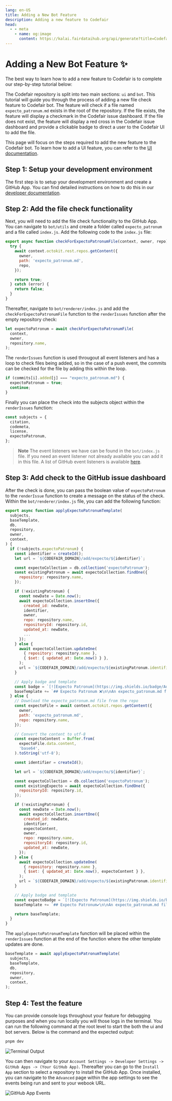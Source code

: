 ```yaml
---
lang: en-US
title: Adding a New Bot Feature
description: Adding a new feature to Codefair
head:
  - - meta
    - name: og:image
      content: https://kalai.fairdataihub.org/api/generate?title=Codefair%20Documentation&description=Running%20the%20GitHub%20Repository&app=codefair&org=fairdataihub
---
```


# Adding a New Bot Feature :sparkles:

The best way to learn how to add a new feature to Codefair is to complete our step-by-step tutorial below:

The Codefair repository is split into two main sections: `ui` and `bot`. This tutorial will guide you through the process of adding a new file check feature to Codefair bot. The feature will check if a file named `expecto_patronum.md` exists in the root of the repository. If the file exists, the feature will display a checkmark in the Codefair issue dashboard. If the file does not exist, the feature will display a red cross in the Codefair issue dashboard and provide a clickable badge to direct a user to the Codefair UI to add the file.

This page will focus on the steps required to add the new feature to the Codefair bot. To learn how to add a UI feature, you can refer to the [UI documentation](./ui.md).

## **Step 1**: Setup your development environment

The first step is to setup your development environment and create a GitHub App. You can find detailed instructions on how to do this in our [developer documentation](./running-locally.md).

## **Step 2**: Add the file check functionality

Next, you will need to add the file check functionality to the GitHub App. You can navigate to `bot/utils` and create a folder called `expecto_patronum` and a file called `index.js`. Add the following code to the `index.js` file:

```javascript
export async function checkForExpectoPatronumFile(context, owner, repo) {
  try {
    await context.octokit.rest.repos.getContent({
      owner,
      path: 'expecto_patronum.md',
      repo,
    });

    return true;
  } catch (error) {
    return false;
  }
}
```

Thereafter, navigate to `bot/renderer/index.js` and add the `checkForExpectoPatronumFile` function to the `renderIssues` function after the empty repository check:

```javascript
let expectoPatronum = await checkForExpectoPatronumFile(
  context,
  owner,
  repository.name,
);
```

The `renderIssues` function is used througout all event listeners and has a loop to check files being added, so in the case of a push event, the commits can be checked for the file by adding this within the loop.

```javascript
if (commits[i].added[j] === "expecto_patronum.md") {
  expectoPatronum = true;
  continue;
}
```

Finally you can place the check into the subjects object within the `renderIssues` function:

```javascript
const subjects = {
  citation,
  codemeta,
  license,
  expectoPatronum,
};
```

> **Note**
> The event listeners we have can be found in the `bot/index.js` file. If you need an event listener not already available you can add it in this file. A list of GitHub event listeners is available [here](https://docs.github.com/en/webhooks/webhook-events-and-payloads).

## **Step 3**: Add check to the GitHub issue dashboard

After the check is done, you can pass the boolean value of `expectoPatronum` to the `renderIssue` function to create a message on the status of the check. Within the `bot/renderer/index.js` file, you can add the following function:

```javascript
export async function applyExpectoPatronumTemplate(
  subjects,
  baseTemplate,
  db,
  repository,
  owner,
  context,
) {
  if (!subjects.expectoPatronum) {
    const identifier = createId();
    let url = `${CODEFAIR_DOMAIN}/add/expecto/${identifier}`;

    const expectoCollection = db.collection('expectoPatronum');
    const existingPatronum = await expectoCollection.findOne({
      repository: repository.name,
    });

    if (!existingPatronum) {
      const newDate = Date.now();
      await expectoCollection.insertOne({
        created_id: newDate,
        identifier,
        owner,
        repo: repository.name,
        repositoryId: repository.id,
        updated_at: newDate,
        ...
      });
    } else {
      await expectoCollection.updateOne(
        { repository: repository.name },
        { $set: { updated_at: Date.now() } },
      );
      url = `${CODEFAIR_DOMAIN}/add/expecto/${existingPatronum.identifier}`;
    }

    // Apply badge and template
    const badge = `[![Expecto Patronum](https://img.shields.io/badge/Add_Patronum-dc2626.svg)](${url})`;
    baseTemplate += `## Expecto Patronum ❌\n\nAn expecto_patronum.md file was expected. Please visit the click on the badge below to add it.\n\n${expectoBadge}`;
  } else {
    // Download the expecto_patronum.md file from the repo
    const expectoFile = await context.octokit.repos.getContent({
      owner,
      path: 'expecto_patronum.md',
      repo: repository.name,
    });

    // Convert the content to utf-8
    const expectoContent = Buffer.from(
      expectoFile.data.content,
      'base64',
    ).toString('utf-8');

    const identifier = createId();

    let url = `${CODEFAIR_DOMAIN}/add/expecto/${identifier}`;

    const expectoCollection = db.collection('expectoPatronum');
    const existingExpecto = await expectoCollection.findOne({
      repositoryId: repository.id,
    });

    if (!existingPatronum) {
      const newDate = Date.now();
      await expectoCollection.insertOne({
        created_id: newDate,
        identifier,
        expectoContent,
        owner,
        repo: repository.name,
        repositoryId: repository.id,
        updated_at: newDate,
      });
    } else {
      await expectoCollection.updateOne(
        { repository: repository.name },
        { $set: { updated_at: Date.now(), expectoContent } },
      );
      url = `${CODEFAIR_DOMAIN}/add/expecto/${existingPatronum.identifier}`;
    }

    // Apply badge and template
    const expectoBadge = `[![Expecto Patronum](https://img.shields.io/badge/Edit_Expecto_Patronum-0ea5e9.svg)](${url})`;
    baseTemplate += `## Expecto Patronum✔️\n\nAn expecto_patronum.md file was found.\n\n${expectoBadge}`;

    return baseTemplate;
  }
}
```

The `applyExpectoPatronumTemplate` function will be placed within the `renderIssues` function at the end of the function where the other template updates are done.

```javascript
baseTemplate = await applyExpectoPatronumTemplate(
  subjects,
  baseTemplate,
  db,
  repository,
  owner,
  context,
);
```

## **Step 4**: Test the feature

You can provide console logs throughout your feature for debugging purposes and when you run locally you will those logs in the terminal. You can run the following command at the root level to start the both the ui and bot servers. Below is the command and the expected output:

```bash
pnpm dev
```

![Terminal Output](/terminal-output.png)

You can then navigate to your `Account Settings -> Developer Settings -> GitHub Apps -> (Your GitHub App)`. Thereafter you can go to the `Install App` section to select a repository to install the GitHub App. Once installed, you can navigate to the `Advanced` page within the app settings to see the events being run and sent to your webook URL.

![GitHub App Events](/deliveries-page.png)
